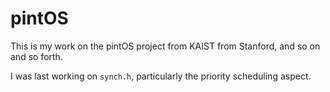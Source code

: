 # pintOS

This is my work on the pintOS project from KAIST from Stanford, and so on and so forth.

I was last working on `synch.h`, particularly the priority scheduling aspect.
